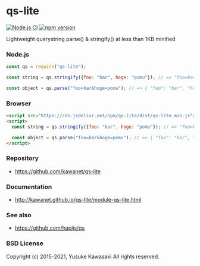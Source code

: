 # qs-lite
[![Node.js CI](https://github.com/kawanet/qs-lite/workflows/Node.js%20CI/badge.svg?branch=master)](https://github.com/kawanet/qs-lite/actions/)
[![npm version](https://badge.fury.io/js/qs-lite.svg)](http://badge.fury.io/js/qs-lite)

Lightweight querystring parse() & stringify() at less than 1KB minified

### Node.js

```js
const qs = require("qs-lite");

const string = qs.stringify({foo: "bar", hoge: "pomu"}); // => "foo=bar&hoge=pomu"

const object = qs.parse("foo=bar&hoge=pomu"); // => { "foo": "bar", "hoge": "pomu" }
```

### Browser

```html
<script src="https://cdn.jsdelivr.net/npm/qs-lite/dist/qs-lite.min.js"></script>
<script>
  const string = qs.stringify({foo: "bar", hoge: "pomu"}); // => "foo=bar&hoge=pomu"

  const object = qs.parse("foo=bar&hoge=pomu"); // => { "foo": "bar", "hoge": "pomu" }
</script>
```

### Repository

- https://github.com/kawanet/qs-lite
 
### Documentation

- http://kawanet.github.io/qs-lite/module-qs-lite.html

### See also

- https://github.com/hapijs/qs

### BSD License

Copyright (c) 2015-2021, Yusuke Kawasaki
All rights reserved.
